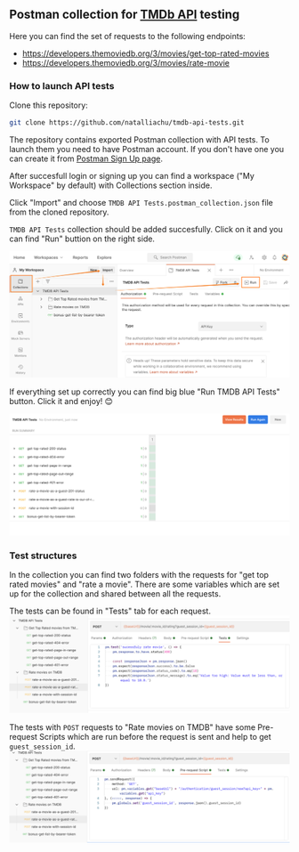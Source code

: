## Postman collection for [TMDb API](https://developers.themoviedb.org/3/) testing

Here you can find the set of requests to the following endpoints:
* https://developers.themoviedb.org/3/movies/get-top-rated-movies
* https://developers.themoviedb.org/3/movies/rate-movie 

### How to launch API tests
Clone this repository: 
```sh
git clone https://github.com/natalliachu/tmdb-api-tests.git
```

The repository contains exported Postman collection with API tests. To launch them you need to have Postman account. If you don't have one you can create it from [Postman Sign Up page](https://identity.getpostman.com/signup).

After succesfull login or signing up you can find a workspace ("My Workspace" by default) with Collections section inside. 

Click "Import" and choose `TMDB API Tests.postman_collection.json` file from the cloned repository.

`TMDB API Tests` collection should be added succesfully. Click on it and you can find "Run" buttion on the right side. 

![alt text](./img/run_tests.png) 


If everything set up correctly you can find big blue "Run TMDB API Tests" button. Click it and enjoy! 😊

![alt text](./img/test_results.png)


### Test structures
In the collection you can find two folders with the requests for "get top rated movies" and "rate a movie". 
There are some variables which are set up for the collection and shared between all the requests. 


The tests can be found in "Tests" tab for each request. 
![alt text](./img/tests_body.png)


The tests with `POST` requests to "Rate movies on TMDB" have some Pre-request Scripts which are run before the request is sent and help to get `guest_session_id`.
![alt text](./img/pre-requests.png)